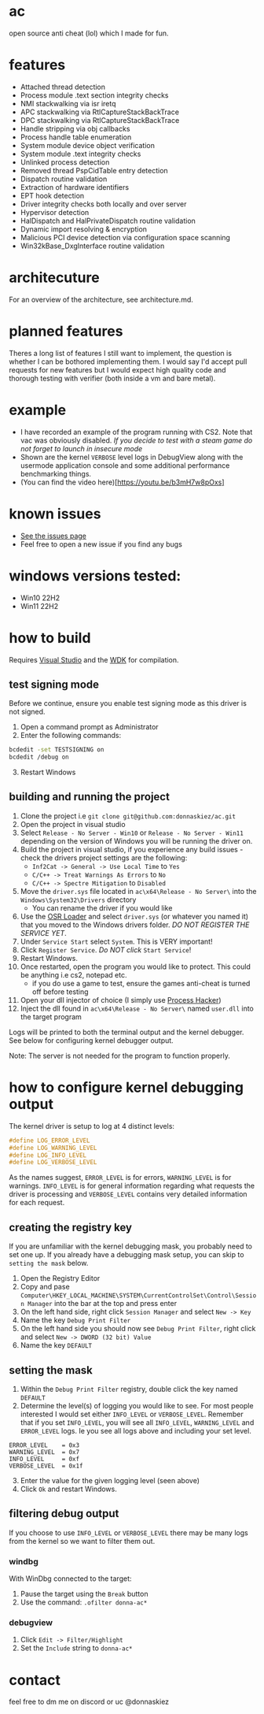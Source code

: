 # ac

open source anti cheat (lol) which I made for fun.

# features

- Attached thread detection
- Process module .text section integrity checks
- NMI stackwalking via isr iretq
- APC stackwalking via RtlCaptureStackBackTrace
- DPC stackwalking via RtlCaptureStackBackTrace
- Handle stripping via obj callbacks
- Process handle table enumeration
- System module device object verification
- System module .text integrity checks
- Unlinked process detection
- Removed thread PspCidTable entry detection
- Dispatch routine validation
- Extraction of hardware identifiers
- EPT hook detection
- Driver integrity checks both locally and over server
- Hypervisor detection
- HalDispatch and HalPrivateDispatch routine validation
- Dynamic import resolving & encryption
- Malicious PCI device detection via configuration space scanning
- Win32kBase_DxgInterface routine validation

# architecuture

For an overview of the architecture, see architecture.md.

# planned features

Theres a long list of features I still want to implement, the question is whether I can be bothored implementing them. I would say I'd accept pull requests for new features but I would expect high quality code and thorough testing with verifier (both inside a vm and bare metal).

# example

- I have recorded an example of the program running with CS2. Note that vac was obviously disabled. *If you decide to test with a steam game do not forget to launch in insecure mode*
- Shown are the kernel `VERBOSE` level logs in DebugView along with the usermode application console and some additional performance benchmarking things.
- (You can find the video here)[https://youtu.be/b3mH7w8pOxs]

# known issues

- [See the issues page](https://github.com/donnaskiez/ac/issues)
- Feel free to open a new issue if you find any bugs

# windows versions tested:

- Win10 22H2
- Win11 22H2

# how to build

Requires [Visual Studio](https://visualstudio.microsoft.com/downloads/) and the [WDK](https://learn.microsoft.com/en-us/windows-hardware/drivers/download-the-wdk) for compilation.

## test signing mode

Before we continue, ensure you enable test signing mode as this driver is not signed.

1. Open a command prompt as Administrator
2. Enter the following commands:

```bash
bcdedit -set TESTSIGNING on
bcdedit /debug on
```

3. Restart Windows

## building and running the project

1. Clone the project i.e `git clone git@github.com:donnaskiez/ac.git`
2. Open the project in visual studio
3. Select `Release - No Server - Win10` or `Release - No Server - Win11` depending on the version of Windows you will be running the driver on.
4. Build the project in visual studio, if you experience any build issues - check the drivers project settings are the following:
	- `Inf2Cat -> General -> Use Local Time` to `Yes`
	- `C/C++ -> Treat Warnings As Errors` to `No`
	- `C/C++ -> Spectre Mitigation` to `Disabled`
5. Move the `driver.sys` file located in `ac\x64\Release - No Server\` into the `Windows\System32\Drivers` directory
	- You can rename the driver if you would like
6. Use the [OSR Loader](https://www.osronline.com/article.cfm%5Earticle=157.htm) and select `driver.sys` (or whatever you named it) that you moved to the Windows drivers folder. *DO NOT REGISTER THE SERVICE YET*.
7. Under `Service Start` select `System`. This is VERY important!
8. Click `Register Service`. *Do NOT click* `Start Service`!
9. Restart Windows. 
10. Once restarted, open the program you would like to protect. This could be anything i.e cs2, notepad etc.
	- if you do use a game to test, ensure the games anti-cheat is turned off before testing
11. Open your dll injector of choice (I simply use [Process Hacker](https://processhacker.sourceforge.io/))
12. Inject the dll found in `ac\x64\Release - No Server\` named `user.dll` into the target program

Logs will be printed to both the terminal output and the kernel debugger. See below for configuring kernel debugger output.

Note: The server is not needed for the program to function properly.

# how to configure kernel debugging output

The kernel driver is setup to log at 4 distinct levels:

```C
#define LOG_ERROR_LEVEL  
#define LOG_WARNING_LEVEL
#define LOG_INFO_LEVEL   
#define LOG_VERBOSE_LEVEL
```

As the names suggest, `ERROR_LEVEL` is for errors, `WARNING_LEVEL` is for warnings. `INFO_LEVEL` is for general information regarding what requests the driver is processing and `VERBOSE_LEVEL` contains very detailed information for each request.

## creating the registry key

If you are unfamiliar with the kernel debugging mask, you probably need to set one up. If you already have a debugging mask setup, you can skip to `setting the mask` below.

1. Open the Registry Editor
2. Copy and pase `Computer\HKEY_LOCAL_MACHINE\SYSTEM\CurrentControlSet\Control\Session Manager` into the bar at the top and press enter
3. On the left hand side, right click `Session Manager` and select `New -> Key`
4. Name the key `Debug Print Filter`
5. On the left hand side you should now see `Debug Print Filter`, right click and select `New -> DWORD (32 bit) Value`
6. Name the key `DEFAULT`

## setting the mask

1. Within the `Debug Print Filter` registry, double click the key named `DEFAULT`
2. Determine the level(s) of logging you would like to see. For most people interested I would set either `INFO_LEVEL` or `VERBOSE_LEVEL`. Remember that if you set `INFO_LEVEL`, you will see all `INFO_LEVEL`, `WARNING_LEVEL` and `ERROR_LEVEL` logs. Ie you see all logs above and including your set level.

```
ERROR_LEVEL    = 0x3
WARNING_LEVEL  = 0x7
INFO_LEVEL     = 0xf
VERBOSE_LEVEL  = 0x1f
```

3. Enter the value for the given logging level (seen above)
4. Click `Ok` and restart Windows.

## filtering debug output

If you choose to use `INFO_LEVEL` or `VERBOSE_LEVEL` there may be many logs from the kernel so we want to filter them out.

### windbg

With WinDbg connected to the target:

1. Pause the target using the `Break` button
2. Use the command: `.ofilter donna-ac*`

### debugview

1. Click `Edit -> Filter/Highlight`
2. Set the `Include` string to `donna-ac*`

# contact

feel free to dm me on discord or uc @donnaskiez